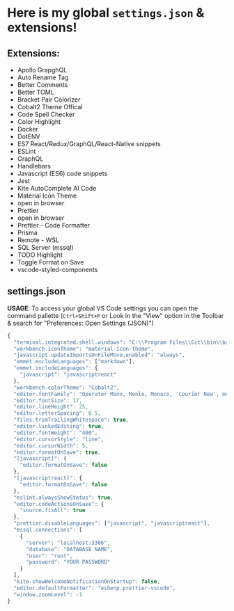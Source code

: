 # Here is my global `settings.json` & extensions!

## Extensions:

- Apollo GrapghQL
- Auto Rename Tag
- Better Comments
- Better TOML
- Bracket Pair Colorizer
- Cobalt2 Theme Offical
- Code Spell Checker
- Color Highlight
- Docker
- DotENV
- ES7 React/Redux/GraphQL/React-Native snippets
- ESLint
- GraphQL
- Handlebars
- Javascript (ES6) code snippets
- Jest
- Kite AutoComplete AI Code
- Material Icon Theme
- open in browser
- Prettier
- open in browser
- Prettier - Code Formatter
- Prisma
- Remote - WSL
- SQL Server (mssql)
- TODO Highlight
- Toggle Format on Save
- vscode-styled-components

## settings.json

**USAGE**: To access your global VS Code settings you can open the command pallette (`Ctrl+Shift+P` or Look in the "View" option in the Toolbar & search for "Preferences: Open Settings (JSON)")

```js
{
  "terminal.integrated.shell.windows": "C:\\Program Files\\Git\\bin\\bash.exe",
  "workbench.iconTheme": "material-icon-theme",
  "javascript.updateImportsOnFileMove.enabled": "always",
  "emmet.excludeLanguages": ["markdown"],
  "emmet.includeLanguages": {
    "javascript": "javascriptreact"
  },
  "workbench.colorTheme": "Cobalt2",
  "editor.fontFamily": "Operator Mono, Menlo, Monaco, 'Courier New', monospace",
  "editor.fontSize": 17,
  "editor.lineHeight": 25,
  "editor.letterSpacing": 0.5,
  "files.trimTrailingWhitespace": true,
  "editor.linkedEditing": true,
  "editor.fontWeight": "400",
  "editor.cursorStyle": "line",
  "editor.cursorWidth": 5,
  "editor.formatOnSave": true,
  "[javascript]": {
    "editor.formatOnSave": false
  },
  "[javascriptreact]": {
    "editor.formatOnSave": false
  },
  "eslint.alwaysShowStatus": true,
  "editor.codeActionsOnSave": {
    "source.fixAll": true
  },
  "prettier.disableLanguages": ["javascript", "javascriptreact"],
  "mssql.connections": [
    {
      "server": "localhost:3306",
      "database": "DATABASE NAME",
      "user": "root",
      "password": "YOUR PASSWORD"
    }
  ],
  "kite.showWelcomeNotificationOnStartup": false,
  "editor.defaultFormatter": "esbenp.prettier-vscode",
  "window.zoomLevel": -1
}

```
